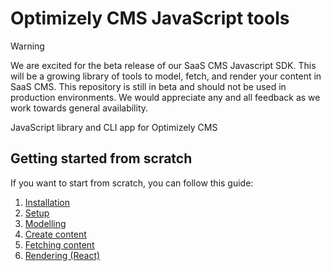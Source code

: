 # Optimizely CMS JavaScript tools

> [!WARNING]
> We are excited for the beta release of our SaaS CMS Javascript SDK. This will be a growing library of tools to model, fetch, and render your content in SaaS CMS. This repository is still in beta and should not be used in production environments. We would appreciate any and all feedback as we work towards general availability.

JavaScript library and CLI app for Optimizely CMS

<!--
## Getting started

### From sample site

(TODO)


The easiest way to get started is using the sample site based on Next.js, which showcases both the SDK and CLI
-->

## Getting started from scratch

If you want to start from scratch, you can follow this guide:

1. [Installation](./docs/1-installation.md)
2. [Setup](./docs/2-setup.md)
3. [Modelling](./docs/3-modelling.md)
4. [Create content](./docs/4-create-content.md)
5. [Fetching content](./docs/5-fetching.md)
6. [Rendering (React)](./docs/6-rendering-react.md)
